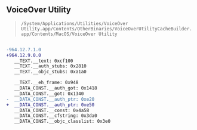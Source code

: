 ## VoiceOver Utility

> `/System/Applications/Utilities/VoiceOver Utility.app/Contents/OtherBinaries/VoiceOverUtilityCacheBuilder.app/Contents/MacOS/VoiceOver Utility`

```diff

-964.12.7.1.0
+964.12.9.0.0
   __TEXT.__text: 0xcf100
   __TEXT.__auth_stubs: 0x2810
   __TEXT.__objc_stubs: 0xa1a0

   __TEXT.__eh_frame: 0x948
   __DATA_CONST.__auth_got: 0x1418
   __DATA_CONST.__got: 0x1340
-  __DATA_CONST.__auth_ptr: 0xe20
+  __DATA_CONST.__auth_ptr: 0xe50
   __DATA_CONST.__const: 0x4a58
   __DATA_CONST.__cfstring: 0x3da0
   __DATA_CONST.__objc_classlist: 0x3e0

```
